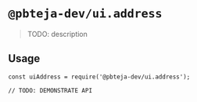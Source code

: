 # `@pbteja-dev/ui.address`

> TODO: description

## Usage

```
const uiAddress = require('@pbteja-dev/ui.address');

// TODO: DEMONSTRATE API
```

